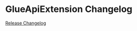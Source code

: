 # GlueApiExtension Changelog

[Release Changelog](https://github.com/spryker/glue-api-extension/releases)

